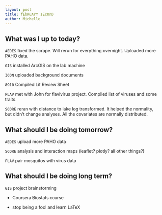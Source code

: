 ```yaml
---
layout: post
title: fEbRuArY sEcOnD
author: Michelle
---
```


## What was I up to today?

`AEDES` fixed the scrape. Will rerun for everything overnight. Uploaded more PAHO data.

`GIS` installed ArcGIS on the lab machine

`ICON` uploaded background documents

`8910` Compiled Lit Review Sheet

`FLAV` met with John for flavivirus project. Compiled list of viruses and some traits.

`SCORE` reran with distance to lake log transformed.  It helped the normality, but didn't change analyses. All the covariates are normally distributed.

## What should I be doing tomorrow?

`AEDES` upload more PAHO data 

`SCORE` analysis and interaction maps (leaflet? plotly? all other things?)

`FLAV` pair mosquitos with virus data


## What should I be doing long term?

`GIS` project brainstorming

* Coursera Biostats course

* stop being a fool and learn LaTeX



<i class="fa fa-code" style="color:pink"> </i>




